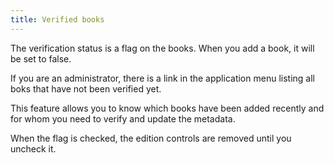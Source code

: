 ```yaml
---
title: Verified books
---
```


The verification status is a flag on the books. When you add a book, it will be set to false.

If you are an administrator, there is a link in the application menu listing all boks that have not been verified yet.

This feature allows you to know which books have been added recently and for whom you need to verify and update the metadata.

When the flag is checked, the edition controls are removed until you uncheck it. 